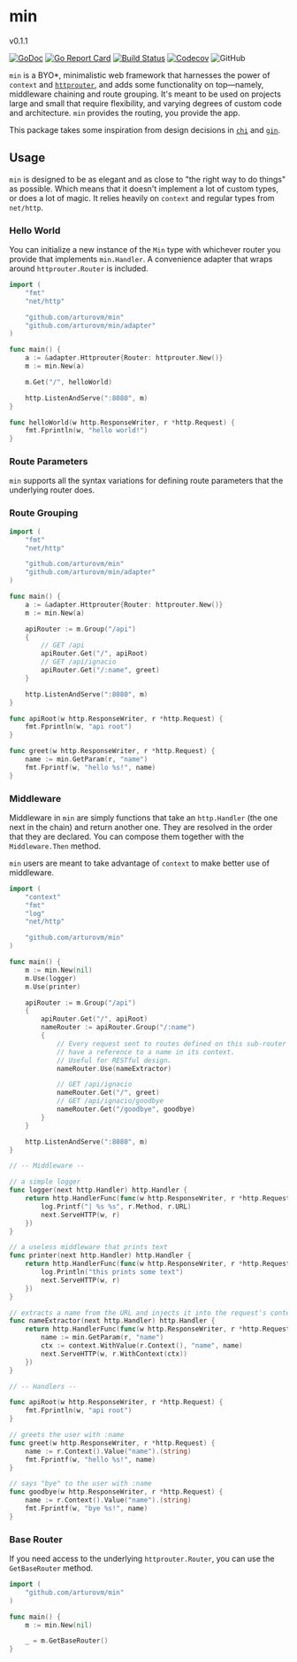 # min

v0.1.1

[![GoDoc](https://godoc.org/github.com/arturovm/min?status.svg)](https://godoc.org/github.com/arturovm/min)
[![Go Report Card](https://goreportcard.com/badge/github.com/arturovm/min)](https://goreportcard.com/report/github.com/arturovm/min)
[![Build Status](https://travis-ci.com/arturovm/min.svg?branch=master)](https://travis-ci.com/arturovm/min)
[![Codecov](https://img.shields.io/codecov/c/github/arturovm/min.svg)](https://codecov.io/gh/arturovm/min)
![GitHub](https://img.shields.io/github/license/arturovm/min.svg)

`min` is a BYO\*, minimalistic web framework that harnesses the power of
`context` and [`httprouter`](https://github.com/julienschmidt/httprouter), and
adds some functionality on top—namely, middleware chaining and route grouping.
It's meant to be used on projects large and small that require flexibility, and
varying degrees of custom code and architecture. `min` provides the routing, you
provide the app.

This package takes some inspiration from design decisions in [`chi`](https://github.com/pressly/chi)
and [`gin`](https://github.com/gin-gonic/gin).

## Usage

`min` is designed to be as elegant and as close to "the right way to do things"
as possible. Which means that it doesn't implement a lot of custom types, or
does a lot of magic. It relies heavily on `context` and regular types from
`net/http`.

### Hello World

You can initialize a new instance of the `Min` type with whichever router you
provide that implements `min.Handler`. A convenience adapter that
wraps around `httprouter.Router` is included.

``` go
import (
    "fmt"
    "net/http"

    "github.com/arturovm/min"
    "github.com/arturovm/min/adapter"
)

func main() {
	a := &adapter.Httprouter{Router: httprouter.New()}
    m := min.New(a)

    m.Get("/", helloWorld)

    http.ListenAndServe(":8080", m)
}

func helloWorld(w http.ResponseWriter, r *http.Request) {
    fmt.Fprintln(w, "hello world!")
}
```

### Route Parameters

`min` supports all the syntax variations for defining route parameters that
the underlying router does.

### Route Grouping

``` go
import (
    "fmt"
    "net/http"

    "github.com/arturovm/min"
    "github.com/arturovm/min/adapter"
)

func main() {
	a := &adapter.Httprouter{Router: httprouter.New()}
    m := min.New(a)

    apiRouter := m.Group("/api")
    {
        // GET /api
        apiRouter.Get("/", apiRoot)
        // GET /api/ignacio
        apiRouter.Get("/:name", greet)
    }

    http.ListenAndServe(":8080", m)
}

func apiRoot(w http.ResponseWriter, r *http.Request) {
    fmt.Fprintln(w, "api root")
}

func greet(w http.ResponseWriter, r *http.Request) {
    name := min.GetParam(r, "name")
    fmt.Fprintf(w, "hello %s!", name)
}
```

### Middleware

Middleware in `min` are simply functions that take an `http.Handler` (the one
next in the chain) and return another one. They are resolved in the order that
they are declared. You can compose them together with the `Middleware.Then`
method.

`min` users are meant to take advantage of `context` to make better use of
middleware.

``` go
import (
    "context"
    "fmt"
    "log"
    "net/http"

    "github.com/arturovm/min"
)

func main() {
    m := min.New(nil)
    m.Use(logger)
    m.Use(printer)

    apiRouter := m.Group("/api")
    {
        apiRouter.Get("/", apiRoot)
        nameRouter := apiRouter.Group("/:name")
        {
            // Every request sent to routes defined on this sub-router will now
            // have a reference to a name in its context.
            // Useful for RESTful design.
            nameRouter.Use(nameExtractor)

            // GET /api/ignacio
            nameRouter.Get("/", greet)
            // GET /api/ignacio/goodbye
            nameRouter.Get("/goodbye", goodbye)
        }
    }

    http.ListenAndServe(":8080", m)
}

// -- Middleware --

// a simple logger
func logger(next http.Handler) http.Handler {
    return http.HandlerFunc(func(w http.ResponseWriter, r *http.Request) {
        log.Printf("| %s %s", r.Method, r.URL)
        next.ServeHTTP(w, r)
    })
}

// a useless middleware that prints text
func printer(next http.Handler) http.Handler {
    return http.HandlerFunc(func(w http.ResponseWriter, r *http.Request) {
        log.Println("this prints some text")
        next.ServeHTTP(w, r)
    })
}

// extracts a name from the URL and injects it into the request's context
func nameExtractor(next http.Handler) http.Handler {
    return http.HandlerFunc(func(w http.ResponseWriter, r *http.Request) {
        name := min.GetParam(r, "name")
        ctx := context.WithValue(r.Context(), "name", name)
        next.ServeHTTP(w, r.WithContext(ctx))
    })
}

// -- Handlers --

func apiRoot(w http.ResponseWriter, r *http.Request) {
    fmt.Fprintln(w, "api root")
}

// greets the user with :name
func greet(w http.ResponseWriter, r *http.Request) {
    name := r.Context().Value("name").(string)
    fmt.Fprintf(w, "hello %s!", name)
}

// says "bye" to the user with :name
func goodbye(w http.ResponseWriter, r *http.Request) {
    name := r.Context().Value("name").(string)
    fmt.Fprintf(w, "bye %s!", name)
}
```

### Base Router

If you need access to the underlying `httprouter.Router`, you can use the
`GetBaseRouter` method.

``` go
import (
    "github.com/arturovm/min"
)

func main() {
    m := min.New(nil)

    _ = m.GetBaseRouter()
}
```

